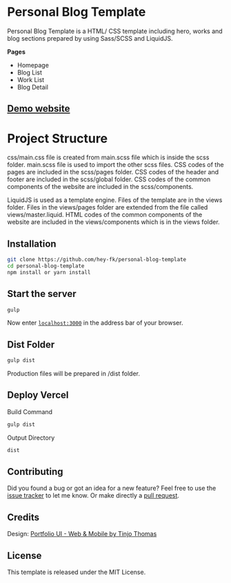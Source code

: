 # Personal Blog Template

Personal Blog Template is a HTML/ CSS template including hero, works and blog sections prepared by using Sass/SCSS and LiquidJS.

**Pages**
- Homepage
- Blog List
- Work List
- Blog Detail

## [Demo website](https://personal-ui-blog-template.vercel.app/)

# Project Structure

css/main.css file is created from main.scss file which is inside the scss folder. 
main.scss file is used to import the other scss files. CSS codes of the pages are included in the scss/pages folder. CSS codes of the header and footer are included in the scss/global folder. CSS codes of the common components of the website are included in the scss/components.

LiquidJS is used as a template engine.
Files of the template are in the views folder.
Files in the views/pages folder are extended from the file called views/master.liquid. HTML codes of the common components of the website are included in the views/components which is in the views folder.

## Installation

```bash
git clone https://github.com/hey-fk/personal-blog-template
cd personal-blog-template
npm install or yarn install
```

## Start the server

```bash
gulp
```

Now enter [`localhost:3000`](http://localhost:3000) in the address bar of your browser.

## Dist Folder

```bash
gulp dist
```

Production files will be prepared in /dist folder.

## Deploy Vercel

Build Command
```bash
gulp dist
```

Output Directory
```bash
dist
```

## Contributing

Did you found a bug or got an idea for a new feature? Feel free to use the [issue tracker](https://github.com/hey-fk/personal-blog-template/issues) to let me know. Or make directly a [pull request](https://github.com/hey-fk/personal-blog-template/pulls).

## Credits

Design: [Portfolio UI - Web & Mobile by Tinjo Thomas](https://www.figma.com/community/file/882879599442878081)

## License

This template is released under the MIT License.